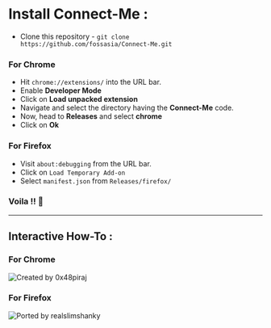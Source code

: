 
# Install Connect-Me :

* Clone this repository - `git clone https://github.com/fossasia/Connect-Me.git`

### For Chrome

* Hit `chrome://extensions/` into the URL bar.
* Enable **Developer Mode**
* Click on **Load unpacked extension**
* Navigate and select the directory having the **Connect-Me** code.
* Now, head to **Releases** and select **chrome**
* Click on **Ok**

### For Firefox

* Visit `about:debugging` from the URL bar.
* Click on `Load Temporary Add-on`
* Select `manifest.json` from `Releases/firefox/`

### Voila !! :tada:
---

## Interactive How-To :

### For Chrome
![Created by 0x48piraj](https://user-images.githubusercontent.com/26689027/46298536-f2090100-c5bc-11e8-95bf-95995e3e6d6b.png)

### For Firefox
![Ported by realslimshanky](https://user-images.githubusercontent.com/26689027/46313795-673cfc00-c5e6-11e8-9809-32cd1616d0ad.png)
